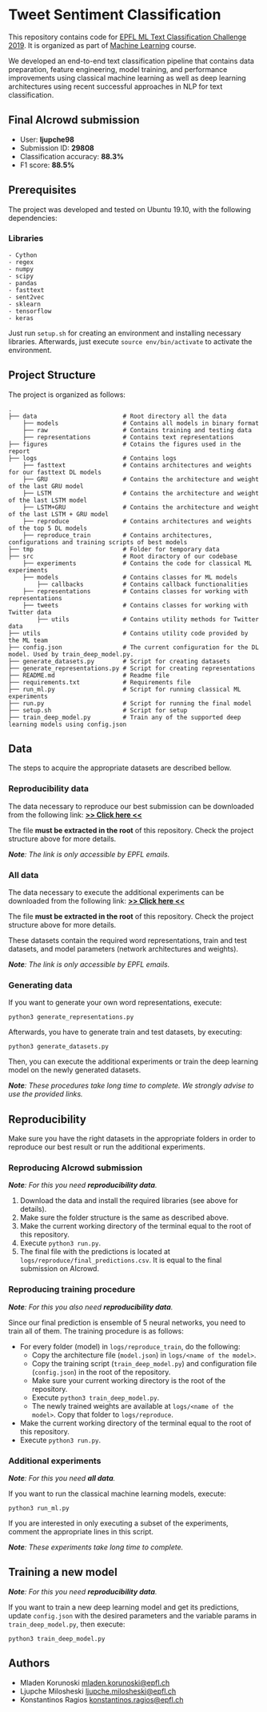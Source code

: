 # Tweet Sentiment Classification

This repository contains code for [EPFL ML Text Classification Challenge 2019](https://www.aicrowd.com/challenges/epfl-ml-text-classification-2019). It is organized as part of [Machine Learning](https://www.epfl.ch/labs/mlo/machine-learning-cs-433/) course.

We developed an end-to-end text classification pipeline that contains data preparation, feature engineering, model training, and performance improvements using classical machine learning as well as deep learning architectures using recent successful approaches in NLP for text classification.


## Final AIcrowd submission

 - User: **ljupche98**
 - Submission ID: **29808**
 - Classification accuracy: **88.3%**
 - F1 score: **88.5%**


## Prerequisites

The project was developed and tested on Ubuntu 19.10, with the following dependencies:

### Libraries

```
- Cython
- regex
- numpy
- scipy
- pandas
- fasttext
- sent2vec
- sklearn
- tensorflow
- keras
```

Just run `setup.sh` for creating an environment and installing necessary libraries. Afterwards, just execute `source env/bin/activate` to activate the environment.


## Project Structure

The project is organized as follows:

    .
    ├── data                        # Root directory all the data
        ├── models                  # Contains all models in binary format
        ├── raw                     # Contains training and testing data
        ├── representations         # Contains text representations
    ├── figures                     # Cotains the figures used in the report
    ├── logs                        # Contains logs
        ├── fasttext                # Contains architectures and weights for our fasttext DL models
        ├── GRU                     # Contains the architecture and weight of the last GRU model
        ├── LSTM                    # Contains the architecture and weight of the last LSTM model
        ├── LSTM+GRU                # Contains the architecture and weight of the last LSTM + GRU model
        ├── reproduce               # Contains architectures and weights of the top 5 DL models
        ├── reproduce_train         # Contains architectures, configurations and training scripts of best models
    ├── tmp                         # Folder for temporary data
    ├── src                         # Root diractory of our codebase
        ├── experiments             # Contains the code for classical ML experiments
        ├── models                  # Contains classes for ML models
            ├── callbacks           # Contains callback functionalities
        ├── representations         # Contains classes for working with representations
        ├── tweets                  # Contains classes for working with Twitter data
            ├── utils               # Contains utility methods for Twitter data
    ├── utils                       # Contains utility code provided by the ML team
    ├── config.json                 # The current configuration for the DL model. Used by train_deep_model.py.
    ├── generate_datasets.py        # Script for creating datasets
    ├── generate_representations.py # Script for creating representations
    ├── README.md                   # Readme file
    ├── requirements.txt            # Requirements file
    ├── run_ml.py                   # Script for running classical ML experiments
    ├── run.py                      # Script for running the final model
    ├── setup.sh                    # Script for setup
    ├── train_deep_model.py         # Train any of the supported deep learning models using config.json


## Data

The steps to acquire the appropriate datasets are described bellow. 

### Reproducibility data

The data necessary to reproduce our best submission can be downloaded from the following link: [**>> Click here <<**](https://drive.google.com/open?id=1lJj3EbVhRwUybW6zPg5e9KNXVwH3r1Mr)

The file **must be extracted in the root** of this repository. Check the project structure above for more details.

***Note**: The link is only accessible by EPFL emails.*

### All data

The data necessary to execute the additional experiments can be downloaded from the following link: [**>> Click here <<**](https://drive.google.com/open?id=1ZVDPSf5iijlyq_Kc_Nem8DfBVGkcJACj)

The file **must be extracted in the root** of this repository. Check the project structure above for more details.

These datasets contain the required word representations, train and test datasets, and model parameters (network architectures and weights).

***Note**: The link is only accessible by EPFL emails.*

### Generating data

If you want to generate your own word representations, execute:

```
python3 generate_representations.py
```

Afterwards, you have to generate train and test datasets, by executing:

```
python3 generate_datasets.py
```

Then, you can execute the additional experiments or train the deep learning model on the newly generated datasets.

***Note**: These procedures take long time to complete. We strongly advise to use the provided links.*


## Reproducibility

Make sure you have the right datasets in the appropriate folders in order to reproduce our best result or run the additional experiments.

### Reproducing AIcrowd submission

***Note**: For this you need **reproducibility data**.*

1. Download the data and install the required libraries (see above for details).
2. Make sure the folder structure is the same as described above.
3. Make the current working directory of the terminal equal to the root of this repository.
4. Execute ```python3 run.py```.
5. The final file with the predictions is located at ```logs/reproduce/final_predictions.csv```. It is equal to the final submission on AIcrowd.

### Reproducing training procedure

***Note**: For this you also need **reproducibility data**.*

Since our final prediction is ensemble of 5 neural networks, you need to train all of them. The training procedure is as follows:

* For every folder (model) in ```logs/reproduce_train```, do the following:
  * Copy the architecture file (```model.json```) in ```logs/<name of the model>```.
  * Copy the training script (```train_deep_model.py```) and configuration file (```config.json```) in the root of the repository.
  * Make sure your current working directory is the root of the repository.
  * Execute ```python3 train_deep_model.py```.
  * The newly trained weights are available at ```logs/<name of the model>```. Copy that folder to ```logs/reproduce```.
* Make the current working directory of the terminal equal to the root of this repository.
* Execute ```python3 run.py```.

### Additional experiments

***Note**: For this you need **all data**.*

If you want to run the classical machine learning models, execute:

```
python3 run_ml.py
```

If you are interested in only executing a subset of the experiments, comment the appropriate lines in this script.

***Note**: These experiments take long time to complete.*

## Training a new model

***Note**: For this you need **reproducibility data**.*

If you want to train a new deep learning model and get its predictions, update ```config.json``` with the desired parameters and the variable params in ```train_deep_model.py```, then execute:
```
python3 train_deep_model.py
```

## Authors

* Mladen Korunoski      mladen.korunoski@epfl.ch
* Ljupche Milosheski    ljupche.milosheski@epfl.ch
* Konstantinos Ragios   konstantinos.ragios@epfl.ch
